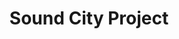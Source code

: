 ---
layout: post
title: Sound City Project
thumb-jpg: /images/work-scp.jpg
thumb-cover: /images/work-scp-cover.jpg
thumb-mp4: /images/work-scp.mp4
year: 2014
color: rgb(41, 37, 41)
agency: Personal project
role: Front End Engineer
href: http://soundcityproject.com
---